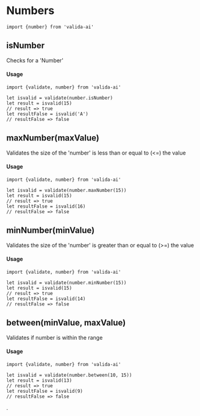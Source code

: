# Numbers

```es6
import {number} from 'valida-ai'
```

## isNumber

Checks for a 'Number'

#### Usage
```es6
import {validate, number} from 'valida-ai'

let isvalid = validate(number.isNumber)
let result = isvalid(15)
// result => true
let resultFalse = isvalid('A')
// resultFalse => false
```


## maxNumber(maxValue)

Validates the size of the 'number' is less than or equal to (<=) the value

#### Usage
```es6
import {validate, number} from 'valida-ai'

let isvalid = validate(number.maxNumber(15))
let result = isvalid(15)
// result => true
let resultFalse = isvalid(16)
// resultFalse => false
```

## minNumber(minValue)

Validates the size of the 'number' is greater than or equal to (>=) the value

#### Usage

```es6
import {validate, number} from 'valida-ai'

let isvalid = validate(number.minNumber(15))
let result = isvalid(15)
// result => true
let resultFalse = isvalid(14)
// resultFalse => false
```

## between(minValue, maxValue)

Validates if number is within the range

#### Usage

```es6
import {validate, number} from 'valida-ai'

let isvalid = validate(number.between(10, 15))
let result = isvalid(13)
// result => true
let resultFalse = isvalid(9)
// resultFalse => false
```

.
